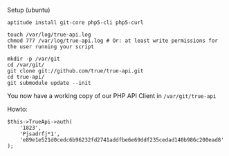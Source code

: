 Setup (ubuntu)

    aptitude install git-core php5-cli php5-curl
    
    touch /var/log/true-api.log
    chmod 777 /var/log/true-api.log # Or: at least write permissions for the user running your script
    
    mkdir -p /var/git 
    cd /var/git/  
    git clone git://github.com/true/true-api.git 
    cd true-api/  
    git submodule update --init

You now have a working copy of our PHP API Client in `/var/git/true-api`

Howto:

    $this->TrueApi->auth(
        '1823',
        'Pjsadrfj*1',
        'e89e1e521d0cedc6b96232fd2741addfbe6e69ddf235cedad140b986c200ead8'
    );